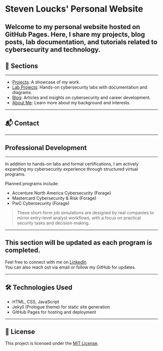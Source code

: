 # Steven Loucks' Personal Website

Welcome to my personal website hosted on GitHub Pages. Here, I share my projects, blog posts, lab documentation, and tutorials related to cybersecurity and technology.
---
## 📂 Sections
---
- [Projects](https://stevenloucks.github.io/projects): A showcase of my work.
- [Lab Projects](https://stevenloucks.github.io/labs): Hands-on cybersecurity labs with documentation and diagrams.
- [Blog](https://stevenloucks.github.io/blog): Articles and insights on cybersecurity and career development.
- [About Me](https://stevenloucks.github.io/about): Learn more about my background and interests.

---

## 📬 Contact

---

## Professional Development

---

In addition to hands-on labs and formal certifications, I am actively expanding my cybersecurity experience through structured virtual programs.

Planned programs include:
- Accenture North America Cybersecurity (Forage)
- Mastercard Cybersecurity & Risk (Forage)
- PwC Cybersecurity (Forage)

> These short-form job simulations are designed by real companies to mirror entry-level analyst workflows, with a focus on practical security tasks and decision-making.

---

This section will be updated as each program is completed.
---
Feel free to connect with me on [LinkedIn](https://www.linkedin.com/in/stevenloucks)  
You can also reach out via email or follow my GitHub for updates.

---

## 🛠️ Technologies Used

- HTML, CSS, JavaScript  
- Jekyll (Prologue theme) for static site generation  
- GitHub Pages for hosting and deployment

---
## 📄 License

This project is licensed under the [MIT License](LICENSE).
